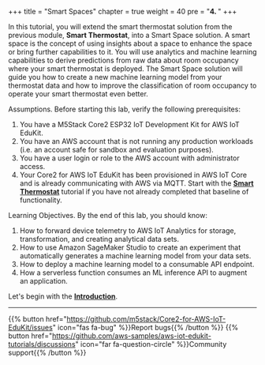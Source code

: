 +++
title = "Smart Spaces"
chapter = true
weight = 40
pre = "<b>4. </b>"
+++

In this tutorial, you will extend the smart thermostat solution from the previous module, **Smart Thermostat**, into a Smart Space solution. A smart space is the concept of using insights about a space to enhance the space or bring further capabilities to it. You will use analytics and machine learning capabilities to derive predictions from raw data about room occupancy where your smart thermostat is deployed. The Smart Space solution will guide you how to create a new machine learning model from your thermostat data and how to improve the classification of room occupancy to operate your smart thermostat even better.

Assumptions. Before starting this lab, verify the following prerequisites:
1. You have a M5Stack Core2 ESP32 IoT Development Kit for AWS IoT EduKit.
2. You have an AWS account that is not running any production workloads (i.e. an account safe for sandbox and evaluation purposes).
3. You have a user login or role to the AWS account with administrator access.
3. Your Core2 for AWS IoT EduKit has been provisioned in AWS IoT Core and is already communicating with AWS via MQTT. Start with the [**Smart Thermostat**](/en/smart-thermostat.html) tutorial if you have not already completed that baseline of functionality.

Learning Objectives. By the end of this lab, you should know:
1. How to forward device telemetry to AWS IoT Analytics for storage, transformation, and creating analytical data sets.
2. How to use Amazon SageMaker Studio to create an experiment that automatically generates a machine learning model from your data sets.
3. How to deploy a machine learning model to a consumable API endpoint.
4. How a serverless function consumes an ML inference API to augment an application.

Let's begin with the [**Introduction**](/en/smart-spaces/introduction.html).

---
{{% button href="https://github.com/m5stack/Core2-for-AWS-IoT-EduKit/issues" icon="fas fa-bug" %}}Report bugs{{% /button %}} {{% button href="https://github.com/aws-samples/aws-iot-edukit-tutorials/discussions" icon="far fa-question-circle" %}}Community support{{% /button %}}